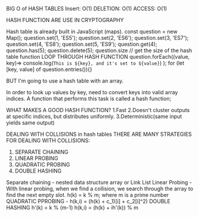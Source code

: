 BIG O of HASH TABLES
Insert: O(1)
DELETION: O(1)
ACCESS: O(1)

HASH FUNCTION ARE USE IN CRYPTOGRAPHY

Hash table is already built in JavaScript (maps).
const question = new Map();
question.set(1, 'ES5');
question.set(2, 'ES6');
question.set(3, 'ES7');
question.set(4, 'ES8');
question.set(5, 'ES9');
question.get(4);
question.has(5);
question.delete(5);
question.size // get the size of the hash table function
LOOP THROUGH HASH FUNCTION
question.forEach((value, key)=> console.log(`This is ${key}, and it's set to ${value}`)  );
for (let [key, value] of question.entries()){}


BUT I'm going to use a hash table with an array.

In order to look up values by key, need to convert keys into valid array indices.
A function that performs this task is called a hash function;

WHAT MAKES A GOOD HASH FUNCTION?
1.Fast
2.Doesn't cluster outputs at specific indices, but distributes uniformly.
3.Deterministic(same input yields same output)


DEALING WITH COLLISIONS in hash tables
THERE ARE MANY STRATEGIES FOR DEALING WITH COLLISIONS:
1. SEPARATE CHAINING
2. LINEAR PROBING
3. QUADRATIC PROBING
4. DOUBLE HASHING


Separate chaining - nested data structure array or Link List
Linear Probing - With linear probing, when we find a collision, we search through the array to find the next empty slot.
h(k) = k % m; where m is a prime number
QUADRATIC PPROBING -
h(k,i) = (h(k) + c_1)[i] + c_2[i]^2)
DOUBLE HASHING
h'(k) = k % (m-1)
h(k,i) = (h(k) + ih'(k)) % m
